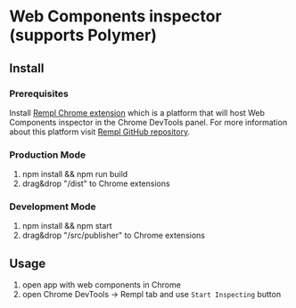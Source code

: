 # Web Components inspector (supports Polymer)

## Install

### Prerequisites

Install [Rempl Chrome extension](https://chrome.google.com/webstore/detail/rempl/hcikjlholajopgbgfmmlbmifdfbkijdj?hl=en) which is a platform that will host Web Components inspector in the Chrome DevTools panel. For more information about this platform visit [Rempl GitHub repository](https://github.com/rempl/rempl).

### Production Mode

1. npm install && npm run build
1. drag&drop "/dist" to Chrome extensions

### Development Mode

1. npm install && npm start
1. drag&drop "/src/publisher" to Chrome extensions

## Usage

1. open app with web components in Chrome
1. open Chrome DevTools -> Rempl tab and use `Start Inspecting` button
